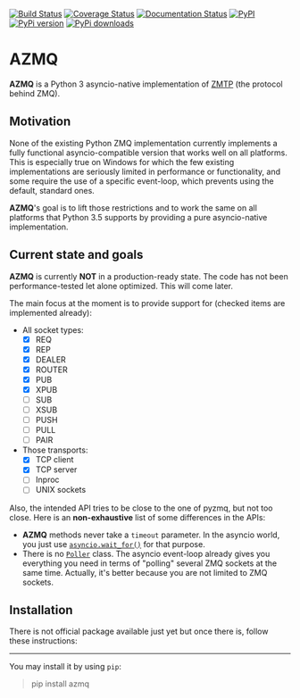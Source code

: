 [![Build Status](https://travis-ci.org/ereOn/azmq.svg?branch=master)](https://travis-ci.org/ereOn/azmq)
[![Coverage Status](https://coveralls.io/repos/ereOn/azmq/badge.svg?branch=master&service=github)](https://coveralls.io/github/ereOn/azmq?branch=master)
[![Documentation Status](https://readthedocs.org/projects/azmq/badge/?version=latest)](http://azmq.readthedocs.org/en/latest/?badge=latest)
[![PyPI](https://img.shields.io/pypi/pyversions/azmq.svg)](https://pypi.python.org/pypi/azmq/1.0.0)
[![PyPi version](https://img.shields.io/pypi/v/azmq.svg)](https://pypi.python.org/pypi/azmq/1.0.0)
[![PyPi downloads](https://img.shields.io/pypi/dm/azmq.svg)](https://pypi.python.org/pypi/azmq/1.0.0)

# AZMQ

**AZMQ** is a Python 3 asyncio-native implementation of [ZMTP](http://rfc.zeromq.org/spec:37) (the protocol behind ZMQ).

## Motivation

None of the existing Python ZMQ implementation currently implements a fully
functional asyncio-compatible version that works well on all platforms. This is
especially true on Windows for which the few existing implementations are
seriously limited in performance or functionality, and some require the use of
a specific event-loop, which prevents using the default, standard ones.

**AZMQ**'s goal is to lift those restrictions and to work the same on all
platforms that Python 3.5 supports by providing a pure asyncio-native
implementation.

## Current state and goals

**AZMQ** is currently **NOT** in a production-ready state. The code has not
been performance-tested let alone optimized. This will come later.

The main focus at the moment is to provide support for (checked items are
implemented already):

- All socket types:
  * [x] REQ
  * [x] REP
  * [x] DEALER
  * [x] ROUTER
  * [x] PUB
  * [x] XPUB
  * [ ] SUB
  * [ ] XSUB
  * [ ] PUSH
  * [ ] PULL
  * [ ] PAIR

- Those transports:
  * [x] TCP client
  * [x] TCP server
  * [ ] Inproc
  * [ ] UNIX sockets

Also, the intended API tries to be close to the one of pyzmq, but not too
close. Here is an **non-exhaustive** list of some differences in the APIs:

- **AZMQ** methods never take a `timeout` parameter. In the asyncio world, you
  just use
  [`asyncio.wait_for()`](https://docs.python.org/3/library/asyncio-task.html#asyncio.wait_for)
  for that purpose.
- There is no
  [`Poller`](http://learning-0mq-with-pyzmq.readthedocs.io/en/latest/pyzmq/multisocket/zmqpoller.html)
  class. The asyncio event-loop already gives you everything you need in terms
  of "polling" several ZMQ sockets at the same time. Actually, it's better
  because you are not limited to ZMQ sockets.

## Installation

There is not official package available just yet but once there is, follow
these instructions:

---

You may install it by using `pip`:

> pip install azmq
